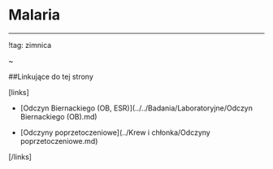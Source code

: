 # Malaria



***

!tag: zimnica

~



##Linkujące do tej strony

[links]

- [Odczyn Biernackiego (OB, ESR)](../../Badania/Laboratoryjne/Odczyn Biernackiego (OB).md)

- [Odczyny poprzetoczeniowe](../Krew i chłonka/Odczyny poprzetoczeniowe.md)


[/links]

